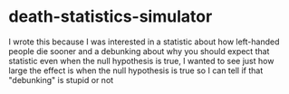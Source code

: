 # death-statistics-simulator
I wrote this because I was interested in a statistic about how left-handed people die sooner and a debunking about why you should expect that statistic even when the null hypothesis is true, I wanted to see just how large the effect is when the null hypothesis is true so I can tell if that "debunking" is stupid or not
